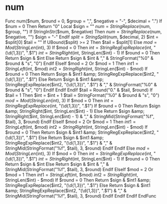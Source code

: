 # num
Func num($num, $round = 0, $group = ",", $negative = "-", $decimal = ".")     If $num = 0 Then Return "0"      Local $sign = ""         $num = StringReplace($num, $group, "")     If StringInStr($num, $negative) Then         $num = StringReplace($num, $negative, "")         $sign = "-"     EndIf     $split = StringSplit($num, $decimal, 2)     $int = $split[0]     $tail = ""     If UBound($split) >= 2 Then         $tail = $split[1]     Else         $mod = Mod(StringLen($int), 3)         If $mod = 0 Then             $int = StringRegExpReplace($int, "(\d{1,3})", ".$1")             $int = StringRight($int, StringLen($int) - 1)             If $round = 0 Then                 Return $sign &amp; $int             Else                 Return $sign &amp; $int &amp; "," &amp; StringFormat("%0" &amp; $round &amp; "s", "0")             EndIf         ElseIf $mod = 2 Or $mod = 1 Then             $int1 = StringLeft($int, $mod)             $int2 = StringRight($int, StringLen($int) - $mod)             If $round = 0 Then                 Return $sign &amp; $int1 &amp; StringRegExpReplace($int2, "(\d{1,3})", ".$1")             Else                 Return $sign &amp; $int1 &amp; StringRegExpReplace($int2, "(\d{1,3})", ".$1") &amp; "," &amp; StringFormat("%0" &amp; $round &amp; "s", "0")             EndIf         EndIf     EndIf     $tail = Round("0." &amp; $tail, $round)     If $tail = 1 Then         $int = $int + 1         $tail = StringFormat("%0" &amp; $round &amp; "s", "0")         $mod = Mod(StringLen($int), 3)         If $mod = 0 Then             $int = StringRegExpReplace($int, "(\d{1,3})", ".$1")             If $round = 0 Then                 Return $sign &amp; StringRight($int, StringLen($int) - 1)             Else                 Return $sign &amp; StringRight($int, StringLen($int) - 1) &amp; "," &amp; StringMid(StringFormat("%f", $tail), 3, $round)             EndIf         ElseIf $mod = 2 Or $mod = 1 Then             $int1 = StringLeft($int, $mod)             $int2 = StringRight($int, StringLen($int) - $mod)             If $round = 0 Then                 Return $sign &amp; $int1 &amp; StringRegExpReplace($int2, "(\d{1,3})", ".$1")             Else                 Return $sign &amp; $int1 &amp; StringRegExpReplace($int2, "(\d{1,3})", ".$1") &amp; "," &amp; StringMid(StringFormat("%f", $tail), 3, $round)             EndIf         EndIf     Else         $mod = Mod(StringLen($int), 3)         If $mod = 0 Then             $int = StringRegExpReplace($int, "(\d{1,3})", ".$1")             $int = StringRight($int, StringLen($int) - 1)             If $round = 0 Then                 Return $sign &amp; $int             Else                 Return $sign &amp; $int &amp; "," &amp; StringMid(StringFormat("%f", $tail), 3, $round)             EndIf         ElseIf $mod = 2 Or $mod = 1 Then             $int1 = StringLeft($int, $mod)             $int2 = StringRight($int, StringLen($int) - $mod)             If $round = 0 Then                 Return $sign &amp; $int1 &amp; StringRegExpReplace($int2, "(\d{1,3})", ".$1")             Else                 Return $sign &amp; $int1 &amp; StringRegExpReplace($int2, "(\d{1,3})", ".$1") &amp; "," &amp; StringMid(StringFormat("%f", $tail), 3, $round)             EndIf         EndIf     EndIf EndFunc 
